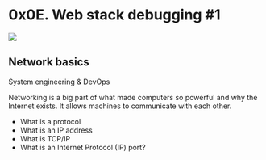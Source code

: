 # 0x0E. Web stack debugging #1

![](https://s3.amazonaws.com/intranet-projects-files/holbertonschool-sysadmin_devops/271/B4eeypV.jpg)

## Network basics

System engineering & DevOps

Networking is a big part of what made computers so powerful and why the Internet exists. It allows machines to communicate with each other.

- What is a protocol
- What is an IP address
- What is TCP/IP
- What is an Internet Protocol (IP) port?

